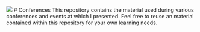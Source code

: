 <img src="https://i1.wp.com/nikcharlebois.com/wp-content/uploads/2018/06/Square.jpg?w=300" />
# Conferences
This repository contains the material used during various conferences and events at which I presented. Feel free to reuse an material contained within this repository for your own learning needs.
